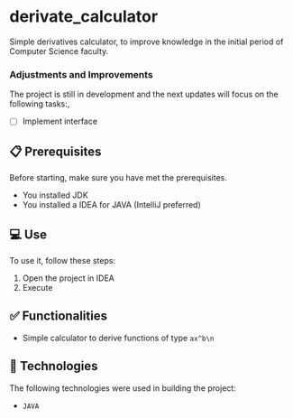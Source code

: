 # derivate_calculator
Simple derivatives calculator, to improve knowledge in the initial period of Computer Science faculty.

### Adjustments and Improvements
The project is still in development and the next updates will focus on the following tasks:,
- [ ] Implement interface

## 📋 Prerequisites
Before starting, make sure you have met the prerequisites.
* You installed JDK
* You installed a IDEA for JAVA (IntelliJ preferred)

## 💻 Use
To use it, follow these steps:

1. Open the project in IDEA
2. Execute

## ✅ Functionalities
+ Simple calculator to derive functions of type `ax^b\n`

## 🚀 Technologies
The following technologies were used in building the project:
+ `JAVA`
